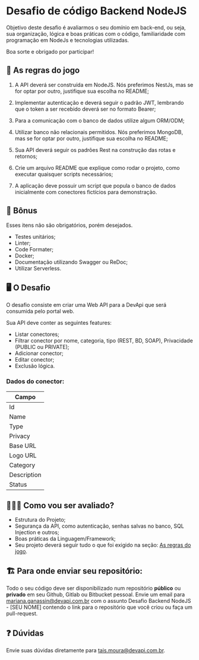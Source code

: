 # Desafio de código Backend NodeJS

Objetivo deste desafio é avaliarmos o seu domínio em back-end, ou seja, sua organização, lógica e boas práticas com o 
código, familiaridade com programação em NodeJs e tecnologias utilizadas.

Boa sorte e obrigado por participar!

## 🚨 As regras do jogo

1. A API deverá ser construída em NodeJS. Nós preferimos NestJs, mas se for optar por outro, justifique sua escolha no README;

2. Implementar autenticação e deverá seguir o padrão JWT, lembrando que o token a ser recebido deverá ser no formato Bearer;

3. Para a comunicação com o banco de dados utilize algum ORM/ODM;

4. Utilizar banco não relacionais permitidos. Nós preferimos MongoDB, mas se for optar por outro, justifique sua escolha no README;

5. Sua API deverá seguir os padrões Rest na construção das rotas e retornos; 

6. Crie um arquivo README que explique como rodar o projeto, como executar quaisquer scripts necessários;

7. A aplicação deve possuir um script que popula o banco de dados inicialmente com conectores fictícios para demonstração.

## 🎁 Bônus

Esses itens não são obrigatórios, porém desejados.

- Testes unitários;
- Linter;
- Code Formater;
- Docker;
- Documentação utilizando Swagger ou ReDoc;
- Utilizar Serverless.

## 🖥 O Desafio

O desafio consiste em criar uma Web API para a DevApi que será consumida pelo portal web. 

Sua API deve conter as seguintes features:

- Listar conectores;
- Filtrar conector por nome, categoria, tipo (REST, BD, SOAP), Privacidade (PUBLIC ou PRIVATE);
- Adicionar conector;
- Editar conector;
- Exclusão lógica. 

### Dados do conector: 

| Campo       |
|-------------|
| Id          |
| Name        |
| Type        |
| Privacy     |
| Base URL    |
| Logo URL    |
| Category    |
| Description |
| Status      |


## 🕵🏻‍♂️ Como vou ser avaliado?

- Estrutura do Projeto;
- Segurança da API, como autenticação, senhas salvas no banco, SQL Injection e outros;
- Boas práticas da Linguagem/Framework;
- Seu projeto deverá seguir tudo o que foi exigido na seção: [As regras do jogo](##--as-regras-do-jogo).

## 🏗 Para onde enviar seu repositório:

Todo o seu código deve ser disponibilizado num repositório **público** ou **privado** em seu Github, Gitlab ou Bitbucket 
pessoal. Envie um email para mariana.ganassin@devapi.com.br com o assunto Desafio Backend NodeJS - [SEU NOME] contendo o link para o repositório que você criou ou faça um pull-request.

## :question: Dúvidas

Envie suas dúvidas diretamente para tais.moura@devapi.com.br.
